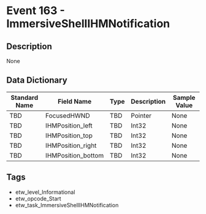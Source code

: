 # Event 163 - ImmersiveShellIHMNotification

## Description
None

## Data Dictionary
|Standard Name|Field Name|Type|Description|Sample Value|
|---|---|---|---|---|
|TBD|FocusedHWND|TBD|Pointer|None|None|
|TBD|IHMPosition_left|TBD|Int32|None|None|
|TBD|IHMPosition_top|TBD|Int32|None|None|
|TBD|IHMPosition_right|TBD|Int32|None|None|
|TBD|IHMPosition_bottom|TBD|Int32|None|None|

## Tags
* etw_level_Informational
* etw_opcode_Start
* etw_task_ImmersiveShellIHMNotification